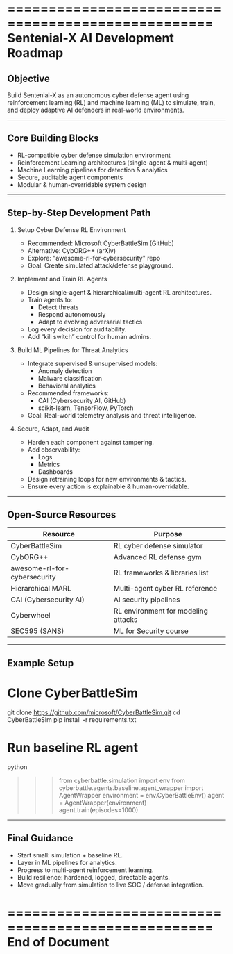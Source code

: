 ===================================================
Sentenial-X AI Development Roadmap
===================================================

Objective
---------
Build Sentenial-X as an autonomous cyber defense agent using 
reinforcement learning (RL) and machine learning (ML) to simulate, 
train, and deploy adaptive AI defenders in real-world environments.

---------------------------------------------------
Core Building Blocks
---------------------------------------------------
- RL-compatible cyber defense simulation environment
- Reinforcement Learning architectures (single-agent & multi-agent)
- Machine Learning pipelines for detection & analytics
- Secure, auditable agent components
- Modular & human-overridable system design

---------------------------------------------------
Step-by-Step Development Path
---------------------------------------------------

1. Setup Cyber Defense RL Environment
   - Recommended: Microsoft CyberBattleSim (GitHub)
   - Alternative: CybORG++ (arXiv)
   - Explore: "awesome-rl-for-cybersecurity" repo
   - Goal: Create simulated attack/defense playground.

2. Implement and Train RL Agents
   - Design single-agent & hierarchical/multi-agent RL architectures.
   - Train agents to:
     * Detect threats
     * Respond autonomously
     * Adapt to evolving adversarial tactics
   - Log every decision for auditability.
   - Add “kill switch” control for human admins.

3. Build ML Pipelines for Threat Analytics
   - Integrate supervised & unsupervised models:
     * Anomaly detection
     * Malware classification
     * Behavioral analytics
   - Recommended frameworks:
     * CAI (Cybersecurity AI, GitHub)
     * scikit-learn, TensorFlow, PyTorch
   - Goal: Real-world telemetry analysis and threat intelligence.

4. Secure, Adapt, and Audit
   - Harden each component against tampering.
   - Add observability:
     * Logs
     * Metrics
     * Dashboards
   - Design retraining loops for new environments & tactics.
   - Ensure every action is explainable & human-overridable.

---------------------------------------------------
Open-Source Resources
---------------------------------------------------
Resource              | Purpose
----------------------|-----------------------------------------
CyberBattleSim        | RL cyber defense simulator
CybORG++              | Advanced RL defense gym
awesome-rl-for-cybersecurity | RL frameworks & libraries list
Hierarchical MARL     | Multi-agent cyber RL reference
CAI (Cybersecurity AI)| AI security pipelines
Cyberwheel            | RL environment for modeling attacks
SEC595 (SANS)         | ML for Security course

---------------------------------------------------
Example Setup
---------------------------------------------------
# Clone CyberBattleSim
git clone https://github.com/microsoft/CyberBattleSim.git
cd CyberBattleSim
pip install -r requirements.txt

# Run baseline RL agent
python
>>> from cyberbattle.simulation import env
>>> from cyberbattle.agents.baseline.agent_wrapper import AgentWrapper
>>> environment = env.CyberBattleEnv()
>>> agent = AgentWrapper(environment)
>>> agent.train(episodes=1000)

---------------------------------------------------
Final Guidance
---------------------------------------------------
- Start small: simulation + baseline RL.
- Layer in ML pipelines for analytics.
- Progress to multi-agent reinforcement learning.
- Build resilience: hardened, logged, directable agents.
- Move gradually from simulation to live SOC / defense integration.

===================================================
End of Document
===================================================
